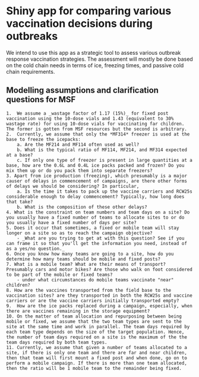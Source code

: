 # Shiny app for comparing various vaccination decisions during outbreaks

We intend to use this app as a strategic tool to assess various outbreak response vaccination strategies. The assessment will mostly be done based on the cold chain needs in terms of ice, freezing times, and passive cold chain requirements.

## Modelling assumptions and clarification questions for MSF

    1.  We assume a _wastage factor of 1.17 (15%)_ for fixed post vaccination using the 10-dose vials and 1.43 (equivalent to 30% wastage rate) for using 10-dose vials for vaccinating far children. The former is gotten from MSF resources but the second is arbitrary.
    2.  Currently, we assume that only the *MF314* freezer is used at the base to freeze the icepacks:
        a. Are the MF214 and MF114 often used as well?
        b. What is the typical ratio of MF114, MF214, and MF314 expected at a base?
        c. If only one type of freezer is present in large quantities at a base, how are the 0.6L and 0.4L ice packs packed and frozen? Do you mix them up or do you pack them into separate freezers?
    3. Apart from ice production (freezing), which presumably is a major causer of delays in commencement of campaigns, are there other forms of delays we should be considering? In particular,
        a. Is the time it takes to pack up the vaccine carriers and RCW25s considerable enough to delay commencement? Typically, how long does that take?
        b. What is the composition of these other delays?
    4. What is the constraint on team numbers and team days on a site? Do you usually have a fixed number of teams to allocate sites to or do you usually have a fixed number of days per site?
    5. Does it occur that sometimes, a fixed or mobile team will stay longer on a site so as to reach the campaign objective?
        - _What are you trying to get at with this question? See if you can frame it so that you'll get the information you need, instead of as a yes/no question._
    6. Once you know how many teams are going to a site, how do you determine how many teams should be mobile and fixed posts?
    7. What is a mobile team? What are their means of transport? Presumably cars and motor bikes? Are those who walk on foot considered to be part of the mobile or fixed teams?
        - under what circumstances do mobile teams vaccinate "near" children?
    8. How are the vaccines transported from the field base to the vaccination sites? are they transported in both the RCW25s and vaccine carriers or are the vaccine carriers initially transported empty?
    9.  How are the ice packs replaced during a campaign, especially, when there are vaccines remaining in the storage equipment?
    10. On the matter of team allocation and repurposing between being mobile or fixed, we assume that the two team types are sent to the site at the same time and work in parallel. The team days required by each team type depends on the size of the target population. Hence, the number of team days required on a site is the maximum of the the team days required by both team types.
    11. Currently, we assume that given a number of teams allocated to a site, if there is only one team and there are far and near children, then that team will first mount a fixed post and when done, go on to perform a mobile campaign. If there is more than one team allocated, then the ratio will be 1 mobile team to the remainder being fixed. 
